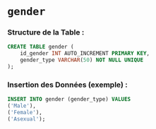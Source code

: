 # `gender`

### Structure de la Table :

```sql
CREATE TABLE gender (
    id_gender INT AUTO_INCREMENT PRIMARY KEY,
    gender_type VARCHAR(50) NOT NULL UNIQUE
);
```

### Insertion des Données (exemple) :

```sql
INSERT INTO gender (gender_type) VALUES
('Male'),
('Female'),
('Asexual');
```

